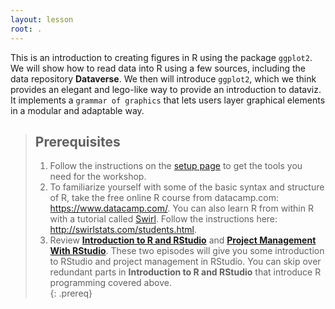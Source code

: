 ```yaml
---
layout: lesson
root: .
---
```


This is an introduction to creating figures in R using the package `ggplot2`. We will show how to read data into R using a few sources, including the data repository **Dataverse**. We then will introduce `ggplot2`, which we think provides an elegant and lego-like way to provide an introduction to dataviz. It implements a `grammar of graphics` that lets users layer graphical elements in a modular and adaptable way.

> ## Prerequisites
>
> 1. Follow the instructions on the [setup page](setup/) to get the tools you need for the workshop.
> 1. To familiarize yourself with some of the basic syntax and structure of R, take the free online R course from datacamp.com:  <https://www.datacamp.com/>. You can also learn R from within R with a tutorial called [Swirl](http://swirlstats.com/).  Follow the instructions here: <http://swirlstats.com/students.html>.
> 3. Review [**Introduction to R and RStudio**](https://ucla-data-archive.github.io/am7-fsci-data-viz/01-rstudio-intro/) and [**Project Management With RStudio**](https://ucla-data-archive.github.io/am7-fsci-data-viz/02-project-intro/). These two episodes will give you some introduction to RStudio and project management in RStudio. You can skip over redundant parts in **Introduction to R and RStudio** that introduce R programming covered above.  
{: .prereq}
